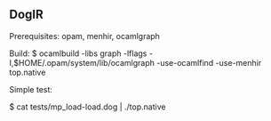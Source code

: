 DogIR
-----

Prerequisites: opam, menhir, ocamlgraph

Build:
$ ocamlbuild -libs graph -lflags -I,$HOME/.opam/system/lib/ocamlgraph -use-ocamlfind -use-menhir top.native

Simple test:

$ cat tests/mp_load-load.dog  | ./top.native
